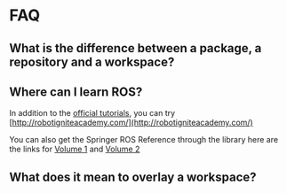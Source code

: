 # FAQ

## What is the difference between a package, a repository and a workspace?



## Where can I learn ROS?

In addition to the [official tutorials](http://wiki.ros.org/ROS/Tutorials), you can try [http://robotigniteacademy.com/](http://robotigniteacademy.com/)

You can also get the Springer ROS Reference through the library here are the links for [Volume 1](https://link.springer.com/book/10.1007%2F978-3-319-26054-9) and [Volume 2](https://link.springer.com/book/10.1007%2F978-3-319-54927-9)

## What does it mean to overlay a workspace?









